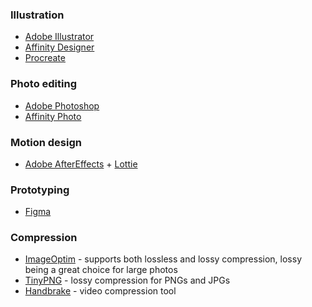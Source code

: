 ### Illustration
- [Adobe Illustrator](https://www.adobe.com/products/illustrator.html)
- [Affinity Designer](https://affinity.serif.com/en-us/designer/)
- [Procreate](https://procreate.art/)

### Photo editing
- [Adobe Photoshop](https://www.adobe.com/products/photoshop.html)
- [Affinity Photo](https://affinity.serif.com/en-gb/photo/)

### Motion design
- [Adobe AfterEffects](https://www.adobe.com/products/aftereffects.html) + [Lottie](https://airbnb.design/lottie/) 

### Prototyping
- [Figma](https://www.figma.com/) 

### Compression
- [ImageOptim](https://imageoptim.com/) - supports both lossless and lossy compression, lossy being a great choice for large photos
- [TinyPNG](https://tinypng.com/) - lossy compression for PNGs and JPGs
- [Handbrake](https://handbrake.fr/) - video compression tool
